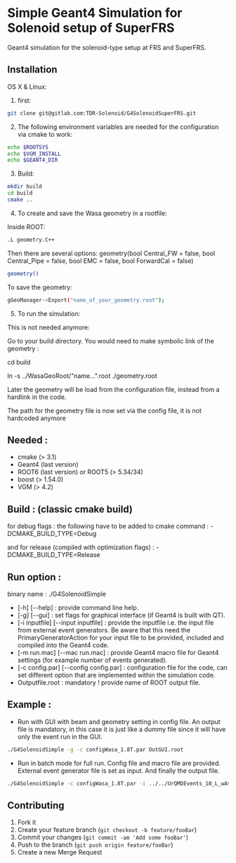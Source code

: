 # Simple Geant4 Simulation for Solenoid setup of SuperFRS

Geant4 simulation for the solenoid-type setup at FRS and SuperFRS.

## Installation

OS X & Linux:

1.  first:

```sh
git clone git@gitlab.com:TDR-Solenoid/G4SolenoidSuperFRS.git
```

2.  The following environment variables are needed for the configuration via cmake to work: 

```sh
echo $ROOTSYS
echo $VGM_INSTALL
echo $GEANT4_DIR
```

3.  Build:
```sh 
mkdir build
cd build
cmake ..
```

4.  To create and save the Wasa geometry in a rootfile:

Inside ROOT:

```sh
.L geometry.C++
```
Then there are several options:
geometry(bool Central\_FW = false, bool Central\_Pipe = false, bool EMC = false, bool ForwardCal = false)
```sh
geometry()
```

To save the geometry:
```sh
gGeoManager->Export("name_of_your_geometry.root");
```

5. To run the simulation:

This is not needed anymore:
>>>
Go to your build directory. You would need to make symbolic link of the geometry :

cd build

ln -s ../WasaGeoRoot/"name...".root ./geometry.root

Later the geometry will be load from the configuration file, instead from a hardlink in the code.
>>>

The path for the geometry file is now set via the config file, it is not hardcoded anymore

## Needed : 

* cmake (> 3.1)
* Geant4 (last version)
* ROOT6 (last version) or ROOT5 (> 5.34/34)
* boost (> 1.54.0)
* VGM (> 4.2) 

## Build : (classic cmake build)

for debug flags : the following have to be added to cmake command :
-DCMAKE_BUILD_TYPE=Debug

and for release (compiled with optimization flags) :
-DCMAKE_BUILD_TYPE=Release

## Run option :
binary name : ./G4SolenoidSimple
* [-h] [--help] : provide command line help.
* [-g] [--gui] : set flags for graphical interface (if Geant4 is built with QT).
* [-i inputfile] [--input inputfile] : provide the inputfile i.e. the input file from external event generators. Be aware that this need the PrimaryGeneratorAction for your input file to be provided, included and compiled into the Geant4 code.
* [-m run.mac] [--mac run.mac] : provide Geant4 macro file for Geant4 settings (for example number of events generated).
* [-c config.par] [--config config.par] : configuration file for the code, can set different option that are implemented within the simulation code.
* Outputfile.root : mandatory ! provide name of ROOT output file. 

## Example :

*  Run with GUI with beam and geometry setting in config file. An output file is mandatory, in this case it is just like a dummy file since it will have only the event run in the GUI.

```sh
./G4SolenoidSimple -g -c configWasa_1.8T.par OutGUI.root
```

* Run in batch mode for full run. Config file and macro file are provided. External event generator file is set as input. And finally the output file. 

```sh
./G4SolenoidSimple -c configWasa_1.8T.par -i ../../UrQMDEvents_10_L_wAssoc.dat_div60_new.dat -m runSim.mac run_LambdaWithA_WasaFront3_Field1.8T.root
```



## Contributing

1. Fork it
2. Create your feature branch (`git checkout -b feature/fooBar`)
3. Commit your changes (`git commit -am 'Add some fooBar'`)
4. Push to the branch (`git push origin feature/fooBar`)
5. Create a new Merge Request
